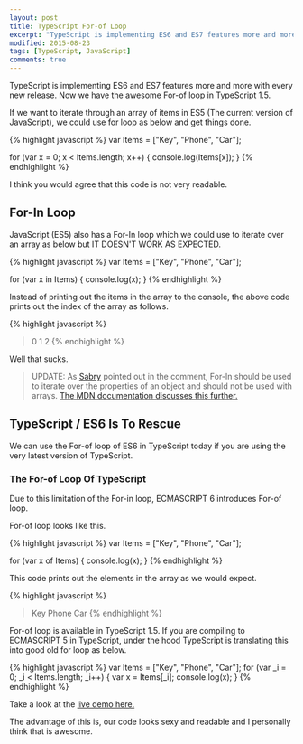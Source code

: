 ```yaml
---
layout: post
title: TypeScript For-of Loop
excerpt: "TypeScript is implementing ES6 and ES7 features more and more with every new release. Now we have the awesome For-of loop in TypeScript 1.5."
modified: 2015-08-23
tags: [TypeScript, JavaScript]
comments: true
---
```


TypeScript is implementing ES6 and ES7 features more and more with every new release. Now we have the awesome For-of loop in TypeScript 1.5. 

If we want to iterate through an array of items in ES5 (The current version of JavaScript), we could use for loop as below and get things done.

{% highlight javascript %}
var Items = ["Key", "Phone", "Car"];

for (var x = 0; x < Items.length; x++) {
	console.log(Items[x]);
}
{% endhighlight %}

I think you would agree that this code is not very readable.

## For-In Loop
JavaScript (ES5) also has a For-In loop which we could use to iterate over an array as below but IT DOESN'T WORK AS EXPECTED.

{% highlight javascript %}
var Items = ["Key", "Phone", "Car"];

for (var x in Items) {
	console.log(x);
}
{% endhighlight %}

Instead of printing out the items in the array to the console, the above code prints out the index of the array as follows.

{% highlight javascript %}
> 0
> 1
> 2
{% endhighlight %}

Well that sucks.

> UPDATE: As [Sabry](https://twitter.com/sabry1991) pointed out in the comment, For-In should be used to iterate over the properties of an object and should not be used with arrays. [The MDN documentation discusses this further.](https://developer.mozilla.org/en/docs/Web/JavaScript/Reference/Statements/for...in)

## TypeScript / ES6 Is To Rescue
We can use the For-of loop of ES6 in TypeScript today if you are using the very latest version of TypeScript. 

### The For-of Loop Of TypeScript
Due to this limitation of the For-in loop, ECMASCRIPT 6 introduces For-of loop.

For-of loop looks like this.

{% highlight javascript %}
var Items = ["Key", "Phone", "Car"];

for (var x of Items) {
	console.log(x);
}
{% endhighlight %}

This code prints out the elements in the array as we would expect.

{% highlight javascript %}
> Key
> Phone
> Car
{% endhighlight %}

For-of loop is available in TypeScript 1.5. If you are compiling to ECMASCRIPT 5 in TypeScript, under the hood TypeScript is translating this into good old for loop as below.

{% highlight javascript %}
var Items = ["Key", "Phone", "Car"];
for (var _i = 0; _i < Items.length; _i++) {
    var x = Items[_i];
    console.log(x);
}
{% endhighlight %}

Take a look at the [live demo here.](http://www.typescriptlang.org/Playground#src=var%20Items%20%3D%20%5B%22Key%22%2C%20%22Phone%22%2C%20%22Car%22%5D%3B%0D%0A%0D%0Afor%20(var%20x%20of%20Items)%20%7B%0D%0A%09console.log(x)%3B%0D%0A%7D)

The advantage of this is, our code looks sexy and readable and I personally think that is awesome.


